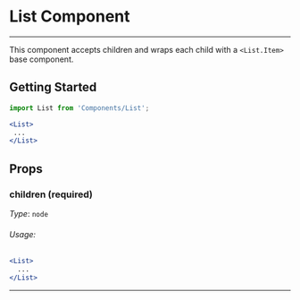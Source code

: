 # List Component
---

This component accepts children and wraps each child with a `<List.Item>` base component.

## Getting Started

```jsx
import List from 'Components/List';

<List>
 ...
</List>
```

## Props

### children (required)

_Type_: `node`  

###### Usage:

```jsx
<List>
  ...
</List>
```
---
